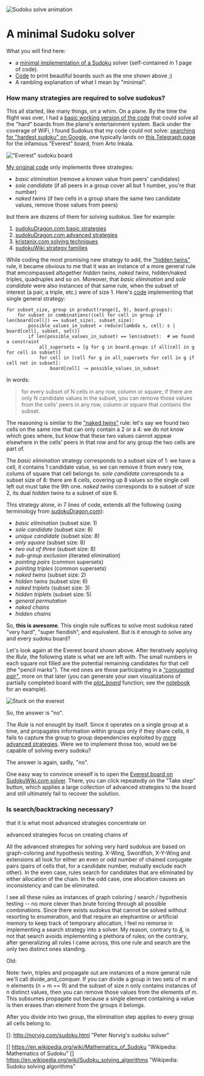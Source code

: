 ![Sudoku solve animation](./images/solve.gif)
# A minimal Sudoku solver

What you will find here:

* a [minimal implementation of a Sudoku][1] solver (self-contained in 1 page of code).
* [Code][2] to print beautiful boards such as the one shown above ;)
* A rambling explanation of what I mean by "minimal".

### How many strategies are required to solve sudokus?

This all started, like many things, on a whim. On a plane. By the time the flight was over, I had a [basic working
version of the code][3] that could solve all the "hard" boards from the plane's entertainment system. Back under the
coverage of WiFi, I found Sudokus that my code could not solve: [searching for "hardest sudoku" on Google][4],
one typically lands on [this Telegraph page][5] for the infamous "Everest" board, from Arto Inkala.

!["Everest" sudoku board](./images/everest.png)

[My original code][3] only implements three strategies:

* _basic elimination_ (remove a known value from peers' candidates)
* _sole candidate_ (if all peers in a group cover all but 1 number, you're that number)
* _naked twins_ (if two cells in a group share the same two candidate values, remove those values from peers)

but there are dozens of them for solving sudokus. See for example:

1. [sudokuDragon.com basic strategies][6]
2. [sudokuDragon.com advanced strategies][7]
3. [kristanix.com solving techniques][8]
4. [sudokuWiki strategy families][9]

While coding the most promising new strategy to add, the ["hidden twins"][10] rule, it became obvious to me that it
was an instance of a more general rule that emcompassed altogether _hidden twins_, _naked twins_, hidden/naked triples,
quadruples and so on. Moreover, that _basic elimination_ and _sole candidate_ were also instances of that same rule,
when the subset of interest (a pair, a triple, etc.) were of size 1. Here's [code][11] implementing that single general
strategy:

    for subset_size, group in product(range(1, 9), board.groups):
        for subset in combinations((cell for cell in group if len(board[cell]) == subset_size), subset_size):
            possible_values_in_subset = reduce(lambda s, cell: s | board[cell], subset, set())
            if len(possible_values_in_subset) == len(subset):  # we found a constraint
                all_supersets = [g for g in board.groups if all(cell in g for cell in subset)]
                for cell in [cell for g in all_supersets for cell in g if cell not in subset]:
                    board[cell] -= possible_values_in_subset

In words:

> for every subset of N cells in any row, column or square; if there are only N candidate values in the subset,
> you can remove those values from the cells' peers in any row, column or square that contains the subset.

The reasoning is similar to the ["naked twins"][10] rule: let's say we found two cells on the same row that can only
contain a 2 or a 4: we do not know which goes where, but know that these two values cannot appear elsewhere in the
cells' peers in that row and for any group the two cells are part of.

The _basic elimination_ strategy corresponds to a subset size of 1: we have a cell, it contains 1 candidate value, so
we can remove it from every row, colums of square that cell belongs to. _sole candidate_ corresponds to a subset size
of 8: there are 8 cells, covering up 8 values so the single cell left out must take the 9th one. _naked twins_
corresponds to a subset of size 2, its dual _hidden twins_ to a subset of size 6.

This strategy alone, in 7 lines of code, extends all the following (using terminology from [sudokuDragon.com][6]):

* _basic elimination_ (subset size: 1)
* _sole candidate_ (subset size: 8)
* _unique candidate_ (subset size: 8)
* _only square_ (subset size: 8)
* _two out of three_ (subset size: 8)
* _sub-group exclusion_ (iterated elimination)
* _pointing pairs_ (common supersets)
* _pointing triples_ (common supersets)
* _naked twins_ (subset size: 2)
* _hidden twins_ (subset size: 6)
* _naked triplets_ (subset size: 3)
* _hidden triplets_ (subset size: 5)
* _general permutation_
* _naked chains_
* _hidden chains_

So, **this is awesome**. This single rule suffices to solve most sudokus rated "very hard", "super fiendish", and
equivalent. But is it enough to solve any and every sudoku board?

Let's look again at the Everest board shown above. After iteratively applying the _Rule_, the following state is what
we are left with. The small numbers in each square not filled are the potential remaining candidates for that cell
(the "pencil marks"). The red ones are those participating in a [_"conjugated pair"_][7], more on that later (you can
generate your own visualizations of partially completed board with the [_plot\_board_][2] function; see the
[notebook][13] for an example).

![Stuck on the everest](./images/everest_marked.png)

So, the answer is "no".

The _Rule_ is not enought by itself. Since it operates on a single group at a time, and propagates information within
groups only if they share cells, it fails to capture the group to group dependencies exploited by [more advanced
strategies][7]. Were we to implement those too, would we be capable of solving every sudoku?

The answer is again, sadly, "no".

One easy way to convince oneself is to open the [Everest board on SudokuWiki.com solver][12].
There, you can click repeatedly on the "Take step" button, which applies a large collection of advanced strategies
to the board and still ultimately fail to recover the solution.

### Is search/backtracking necessary?

 that it is what most advanced strategies concentrate on 

advanced strategies focus on creating chains of

All the advanced strategies for solving very hard sudokus are based on graph-coloring and hypothesis testing.
X-Wing, Swordfish, X-Y-Wing and extensions all look for either an even or odd number of chained conjugate pairs
(pairs of cells that, for a candidate number, mutually exclude each other). In the even case, rules search for
candidates that are eliminated by either allocation of the chain. In the odd case, one allocation causes an
inconsistency and can be eliminated.

I see all these rules as instances of graph coloring / search / hypothesis testing -- no more clever than brute
forcing through all possible combinations. Since there exists sudokus that cannot be solved without resorting
to enumeration, and that require an elephantine or artificial memory to keep track of temporary allocation, I
feel no remorse in implementing a search strategy into a solver. My reason, contrary to [4], is not that search
avoids implementing a plethora of rules; on the contrary, after generalizing all rules I came across, this one
rule and search are the only two distinct ones standing.

Old:

Note: twin, triples and propagate out are instances of a more general rule we'll call divide_and_conquer.
If you can divide a group in two sets of m and n elements (n + m == 9) and the subset of size n only contains
instances of n distinct values, then you can remove those values from the elements of m. This subsumes propagate
out because a single element containing a value is then erases than element from the groups it belongs.

After you divide into two group, the elimination step applies to every group all cells belong to.



[1]: https://github.com/r1cc4rdo/sudoku/blob/master/sudoku.py  "Self-contained solver"
[2]: https://github.com/r1cc4rdo/sudoku/blob/master/sudoku/board_plot.py "Graphical sudoku plot"
[3]: https://github.com/r1cc4rdo/sudoku/blob/master/sudoku/solver_wo_search.py "Basic solver w/o search"
[4]: http://lmgtfy.com/?q=hardest+sudoku "Search for \"hardest sudoku\" on Google"
[5]: https://www.telegraph.co.uk/news/science/science-news/9359579/Worlds-hardest-sudoku-can-you-crack-it.html "Everest board from Arto Inkala"

[6]: http://www.sudokudragon.com/sudokustrategy.htm "sudokuDragon.com basic strategies"
[7]: http://www.sudokudragon.com/advancedstrategy.htm "sudokuDragon.com advanced strategies"
[8]: https://www.kristanix.com/sudokuepic/sudoku-solving-techniques.php "kristanix.com solving techniques"
[9]: http://www.sudokuwiki.org/Strategy_Families "sudokuWiki strategy families"

[10]: http://www.sudokuwiki.org/Hidden_Candidates "Hidden candidates strategy"
[11]: https://github.com/r1cc4rdo/sudoku/blob/master/sudoku/solver_w_search.py "Solver with single rule and search"
[12]: http://www.sudokuwiki.org/sudoku.htm?bd=800000000003600000070090200050007000000045700000100030001000068008500010090000400 "Everest board in SudokuWiki's solver"

[13]: https://github.com/r1cc4rdo/sudoku/blob/master/sudoku.ipynb "Sudoku solver notebook"

[]: http://norvig.com/sudoku.html "Peter Norvig's sudoku solver"

[] https://en.wikipedia.org/wiki/Mathematics_of_Sudoku "Wikipedia: Mathematics of Sudoku"
[] https://en.wikipedia.org/wiki/Sudoku_solving_algorithms "Wikipedia: Sudoku solving algorithms"
